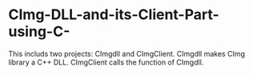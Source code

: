 # CImg-DLL-and-its-Client-Part-using-C-
This includs two projects: CImgdll and CImgClient. CImgdll makes CImg library a C++ DLL. CImgClient calls the function of CImgdll.
